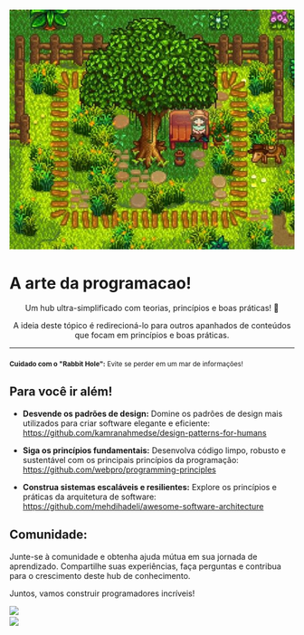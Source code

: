 <br>

<p align="center">
  <img src="./media/944a0c8110eb543a045beb1fb6927ad0.jpg" height="auto" />
</p>

# A arte da programacao!


<p align="center">
 Um hub ultra-simplificado com teorias, princípios e boas práticas! 🎉
</p>
<p align="center">
A ideia deste tópico é redirecioná-lo para outros apanhados de conteúdos que focam em princípios e boas práticas.
</p>

***

<sub><b>Cuidado com o "Rabbit Hole":</b> Evite se perder em um mar de informações!</sub>


Para você ir além!
-----------------
* <b>Desvende os padrões de design:</b> Domine os padrões de design mais utilizados para criar software elegante e eficiente: https://github.com/kamranahmedse/design-patterns-for-humans

* <b>Siga os princípios fundamentais:</b> Desenvolva código limpo, robusto e sustentável com os principais princípios da programação: https://github.com/webpro/programming-principles


* <b>Construa sistemas escaláveis e resilientes:</b> Explore os princípios e práticas da arquitetura de software: https://github.com/mehdihadeli/awesome-software-architecture


Comunidade:
-----------------

Junte-se à comunidade e obtenha ajuda mútua em sua jornada de aprendizado. Compartilhe suas experiências, faça perguntas e contribua para o crescimento deste hub de conhecimento.

Juntos, vamos construir programadores incríveis!

<a href="https://www.tiktok.com/@pedro.sre"> 
<img src="https://img.shields.io/badge/TikTok-000000?style=for-the-badge&logo=tiktok&logoColor=white" /></a>
<br/>

<a href="https://www.instagram.com/sre.pedro/"> 
<img src="https://img.shields.io/badge/Instagram-E4405F?style=for-the-badge&logo=instagram&logoColor=white" />
</a>